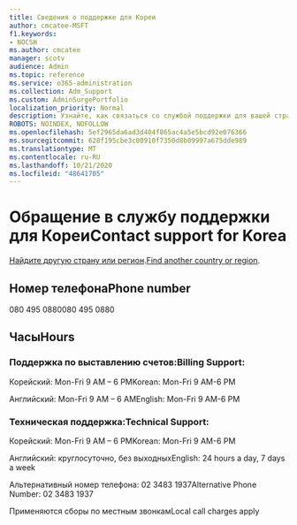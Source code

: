 ```yaml
---
title: Сведения о поддержке для Кореи
author: cmcatee-MSFT
f1.keywords:
- NOCSH
ms.author: cmcatee
manager: scotv
audience: Admin
ms.topic: reference
ms.service: o365-administration
ms.collection: Adm_Support
ms.custom: AdminSurgePortfolio
localization_priority: Normal
description: Узнайте, как связаться со службой поддержки для вашей страны или региона.
ROBOTS: NOINDEX, NOFOLLOW
ms.openlocfilehash: 5ef2965da6ad3d404f865ac4a5e5bcd92e076366
ms.sourcegitcommit: 628f195cbe3c00910f7350d8b09997a675dde989
ms.translationtype: MT
ms.contentlocale: ru-RU
ms.lasthandoff: 10/21/2020
ms.locfileid: "48641705"
---
```

# <a name="contact-support-for-korea"></a><span data-ttu-id="29c95-103">Обращение в службу поддержки для Кореи</span><span class="sxs-lookup"><span data-stu-id="29c95-103">Contact support for Korea</span></span>

<span data-ttu-id="29c95-104">[Найдите другую страну или регион](../contact-support-for-business-products.md).</span><span class="sxs-lookup"><span data-stu-id="29c95-104">[Find another country or region](../contact-support-for-business-products.md).</span></span>

## <a name="phone-number"></a><span data-ttu-id="29c95-105">Номер телефона</span><span class="sxs-lookup"><span data-stu-id="29c95-105">Phone number</span></span>
<span data-ttu-id="29c95-106">080 495 0880</span><span class="sxs-lookup"><span data-stu-id="29c95-106">080 495 0880</span></span>

## <a name="hours"></a><span data-ttu-id="29c95-107">Часы</span><span class="sxs-lookup"><span data-stu-id="29c95-107">Hours</span></span>
### <a name="billing-support"></a><span data-ttu-id="29c95-108">Поддержка по выставлению счетов:</span><span class="sxs-lookup"><span data-stu-id="29c95-108">Billing Support:</span></span>

<span data-ttu-id="29c95-109">Корейский: Mon-Fri 9 AM – 6 PM</span><span class="sxs-lookup"><span data-stu-id="29c95-109">Korean: Mon-Fri 9 AM-6 PM</span></span>

<span data-ttu-id="29c95-110">Английский: Mon-Fri 9 AM – 6 AM</span><span class="sxs-lookup"><span data-stu-id="29c95-110">English: Mon-Fri 9 AM-6 PM</span></span>

### <a name="technical-support"></a><span data-ttu-id="29c95-111">Техническая поддержка:</span><span class="sxs-lookup"><span data-stu-id="29c95-111">Technical Support:</span></span>

<span data-ttu-id="29c95-112">Корейский: Mon-Fri 9 AM – 6 PM</span><span class="sxs-lookup"><span data-stu-id="29c95-112">Korean: Mon-Fri 9 AM-6 PM</span></span>

<span data-ttu-id="29c95-113">Английский: круглосуточно, без выходных</span><span class="sxs-lookup"><span data-stu-id="29c95-113">English: 24 hours a day, 7 days a week</span></span>

<span data-ttu-id="29c95-114">Альтернативный номер телефона: 02 3483 1937</span><span class="sxs-lookup"><span data-stu-id="29c95-114">Alternative Phone Number: 02 3483 1937</span></span>

<span data-ttu-id="29c95-115">Применяются сборы по местным звонкам</span><span class="sxs-lookup"><span data-stu-id="29c95-115">Local call charges apply</span></span>
